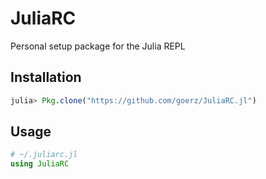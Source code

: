 # JuliaRC

Personal setup package for the Julia REPL

## Installation

```julia
julia> Pkg.clone("https://github.com/goerz/JuliaRC.jl")
```

## Usage

```julia
# ~/.juliarc.jl
using JuliaRC
```

